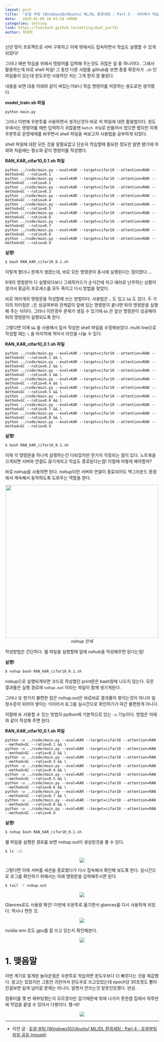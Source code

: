 ```yaml
---
layout: post
title:  "듀얼 부팅 [Windows10/Ubuntu] ML/DL 환경세팅 : Part 5 - 서버에서 학습시 shell 파일과 nohup을 사용하는법!"
date:   2020-01-06 18:41:24 +0800
categories: Setting
link: https://tootouch.github.io/setting/dual_part5/
author: 허재혁
--- 
```


신년 맞이 프로젝트로 서버 구축하고 이제 밖에서도 접속하면서 학습도 실행할 수 있게 되었다!

그러나 매번 학습을 위해서 명령어를 입력해 주는것도 귀찮은 일 중 하나이다.. 그래서 활용하는게 바로 shell 파일! 그 동안 다른 사람들 github을 보면 종종 확장자가 `.sh` 인 파일들이 있는데 윈도우만 사용하던 저는 그게 뭔지 잘 몰랐다.

내용을 보면 대충 아래와 같이 써있는거보니 학습 명령어를 저장하는 용도로만 생각했다.

**model_train.sh 파일**

```
python main.py
```

그러나 이번에 우분투를 사용하면서 생각난것이 바로 저 파일에 대한 활용법이다. 윈도우에서는 명령어를 매번 입력하기 귀찮을땐 `batch 파일`로 만들어서 썼으면 됐지만 이제 우분투로 운영체제를 바꾸면서 shell 파일을 써보고자 사용법을 공부하게 되었다.

shell 파일에 대한 모든 것을 알필요없고 단순히 학습할때 필요한 정도만 알면 됐기에 아래와 처음에는 평소와 같이 명령어를 작성했다.

**RAN_KAR_cifar10_0.1.sh 파일**

```
python ../code/main.py --eval=KAR --target=cifar10 --attention=RAN --method=GC --ratio=0.1 
python ../code/main.py --eval=KAR --target=cifar10 --attention=RAN --method=GC --ratio=0.2
python ../code/main.py --eval=KAR --target=cifar10 --attention=RAN --method=GC --ratio=0.3
python ../code/main.py --eval=KAR --target=cifar10 --attention=RAN --method=GC --ratio=0.4 
python ../code/main.py --eval=KAR --target=cifar10 --attention=RAN --method=GC --ratio=0.5 
python ../code/main.py --eval=KAR --target=cifar10 --attention=RAN --method=GC --ratio=0.6 
python ../code/main.py --eval=KAR --target=cifar10 --attention=RAN --method=GC --ratio=0.7 
python ../code/main.py --eval=KAR --target=cifar10 --attention=RAN --method=GC --ratio=0.8
python ../code/main.py --eval=KAR --target=cifar10 --attention=RAN --method=GC --ratio=0.9
```

**실행!**

```bash
$ bash RAN_KAR_cifar10_0.1.sh
```

이렇게 했더니 문제가 생겼는데, 바로 모든 명령문이 동시에 실행된다는 점이였다....  

9개의 명령문이 다 실행되다보니 그래픽카드가 순식간에 차고 에러로 난무하는 상황이 생겨서 황급히 프로세스를 모두 죽이고 다시 방법을 찾았다. 

바로 여러개의 명령문을 작성할때 쓰는 방법이다. 사용법은 `;` 도 있고 `&&` 도 있다. 두 가지의 차이점은 `;`은 성공여부와 관계없이 앞에 있는 명령문이 끝나면 뒤의 명령문을 실행해 주는 식이다. 그러나 이런경우 문제가 생길 수 있기에 `&&` 은 앞선 명령문이 성공해야 뒤의 명령문이 실행되도록 한다. 

그렇다면 이제 `&&` 을 사용해서 앞서 작성한 shell 파일을 수정해보았다. multi line으로 작성할 때는 `\` 을 마지막에 적어서 라인을 나눌 수 있다.

**RAN_KAR_cifar10_0.1.sh 파일**

```
python ../code/main.py --eval=KAR --target=cifar10 --attention=RAN --method=GC --ratio=0.1 && \
python ../code/main.py --eval=KAR --target=cifar10 --attention=RAN --method=GC --ratio=0.2 && \
python ../code/main.py --eval=KAR --target=cifar10 --attention=RAN --method=GC --ratio=0.3 && \
python ../code/main.py --eval=KAR --target=cifar10 --attention=RAN --method=GC --ratio=0.4 && \
python ../code/main.py --eval=KAR --target=cifar10 --attention=RAN --method=GC --ratio=0.5 && \
python ../code/main.py --eval=KAR --target=cifar10 --attention=RAN --method=GC --ratio=0.6 && \
python ../code/main.py --eval=KAR --target=cifar10 --attention=RAN --method=GC --ratio=0.7 && \
python ../code/main.py --eval=KAR --target=cifar10 --attention=RAN --method=GC --ratio=0.8 && \
python ../code/main.py --eval=KAR --target=cifar10 --attention=RAN --method=GC --ratio=0.9
```

**실행!**

```bash
$ bash RAN_KAR_cifar10_0.1.sh
```

이제 각 명령문을 하나씩 실행하는건 다되었지만 한가지 걱정되는 점이 있다.  노트북을 끄게되면 서버와 연결도 끊기게되고 학습도 종료된다는점!  이럴때 어떻게 해야할까? 

바로 nohup을 사용하면 된다. nohup이란 서버와 연결이 종료되어도 백그라운드 환경에서 계속해서 동작하도록 도와주는 역할을 한다.

<p align="center">
    <img src='https://drive.google.com/uc?id=1Y87phLIlOhKBBLm19YxVOegttHEHZ91Y' width="500"/><br>
    <i>nohup 만세</i>
</p>

작성방법은 간단하다. 쉘 파일을 실행할때 앞에 nohub을 작성해주면 된다는점!

**실행!**

```bash
$ nohup bash RAN_KAR_cifar10_0.1.sh
```

nobup으로 실행되게되면 코드로 작성했던 print문은 bash창에 나오지 않는다. 모든 결과물은 실행 경로에 `nohup.out` 이라는 파일이 함께 생기게된다. 

그러나 또 한가지 불편한 점은 nohup.out은 바로바로 결과물이 쌓이는것이 아니라 일정수준이 되어야 쌓이는 식이라서 로그를 실시간으로 확인하기가 여간 불편한게 아니다.

이럴때 또 사용할 수 있는 방법이 python에 기본적으로 있는 `-u` 기능이다. 방법은 아래와 같이 작성해 주면 된다.

**RAN_KAR_cifar10_0.1.sh 파일**

```
python -u ../code/main.py --eval=KAR --target=cifar10 --attention=RAN --method=GC --ratio=0.1 && \
python -u ../code/main.py --eval=KAR --target=cifar10 --attention=RAN --method=GC --ratio=0.2 && \
python -u ../code/main.py --eval=KAR --target=cifar10 --attention=RAN --method=GC --ratio=0.3 && \
python -u ../code/main.py --eval=KAR --target=cifar10 --attention=RAN --method=GC --ratio=0.4 && \
python -u ../code/main.py --eval=KAR --target=cifar10 --attention=RAN --method=GC --ratio=0.5 && \
python -u ../code/main.py --eval=KAR --target=cifar10 --attention=RAN --method=GC --ratio=0.6 && \
python -u ../code/main.py --eval=KAR --target=cifar10 --attention=RAN --method=GC --ratio=0.7 && \
python -u ../code/main.py --eval=KAR --target=cifar10 --attention=RAN --method=GC --ratio=0.8 && \
python -u ../code/main.py --eval=KAR --target=cifar10 --attention=RAN --method=GC --ratio=0.9
```

**실행!**

```bash
$ nohup bash RAN_KAR_cifar10_0.1.sh
```

쉘 파일을 실행한 경로를 보면 nohup.out이 생성된것을 볼 수 있다.

```bash
$ ls -al
```

<p align="center">
    <img src='https://drive.google.com/uc?id=17xLdGVlgwLa87hhZQnPCaeT2zbomOSGI' /><br>
</p>

그렇다면 이제 서버를 세션을 종료했다가 다시 접속해서 확인해 보도록 한다. 실시간으로 로그를 확인하기 위해서는 아래 명령문을 입력해주시면 된다. 

```bash
$ tail -f nohup.out
```

<p align="center">
    <img src='https://drive.google.com/uc?id=13fMcLIBNw8CA6xihDgAjPcd2T8ZKHheU' /><br>
</p>

Glances로도 사용량 확인! 이번에 우분투로 옮기면서 glances를 다시 사용하게 되었다. 역시나 편한 것.

<p align="center">
    <img src='https://drive.google.com/uc?id=1ctfu2Eb5EueGPE9AqGx60bnsKVdC6Mmv' /><br>
</p>

nvidia-smi 로도 gpu를 잘 쓰고 있는지 확인해본다.

<p align="center">
    <img src='https://drive.google.com/uc?id=1mJy6PxgFBaG1CQ4IRtCgC_emstyHqxC9' /><br>
</p>

# 1. 맺음말

이번 계기로 알게된 놀라운점은 우분투로 학습하면 윈도우보다 더 빠르다는 것을 체감했다. 알고는 있었지만 그동안 귀찬아서 윈도우로 쓰고있었는데 epoch당 30초정도 빨라진걸보면 쉽게 넘어갈 문제는 아니다. 알면서 안쓰는것 잘못인듯했다. 반성.

컴퓨터를 몇 번 재부팅했는지 모르겠지만 감기때문에 밖에 나가지 못한겸 집에서 하루만에 작업을 끝낼 수 있어서 다행이다. 펭-바!

<p align="center">
    <img src='https://drive.google.com/uc?id=1ZA4W_RJpcRG-UvjlamBRles1qSHOxi6g' /><br>
</p>

---

- 이전 글 : [듀얼 부팅 [Windows10/Ubuntu] ML/DL 환경세팅 : Part 4 - 듀얼부팅 파일 공유 (mount)](https://datanetworkanalysis.github.io/2020/01/06/dual_part4)